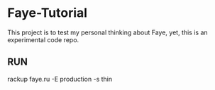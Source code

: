 # Faye-Tutorial

This project is to test my personal thinking about Faye, yet, this is an experimental code repo.

## RUN

rackup faye.ru -E production -s thin

